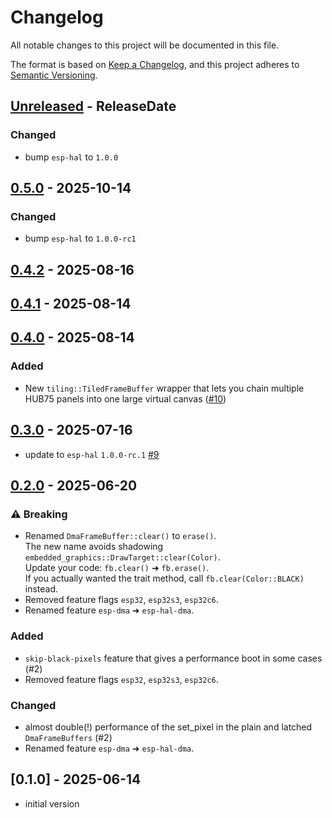 # Changelog

All notable changes to this project will be documented in this file.

The format is based on [Keep a Changelog](https://keepachangelog.com/en/1.0.0/),
and this project adheres to [Semantic Versioning](https://semver.org/spec/v2.0.0.html).

<!-- next-header -->

## [Unreleased] - ReleaseDate

### Changed

* bump `esp-hal` to `1.0.0`

## [0.5.0] - 2025-10-14

### Changed

* bump `esp-hal` to `1.0.0-rc1`

## [0.4.2] - 2025-08-16

## [0.4.1] - 2025-08-14

## [0.4.0] - 2025-08-14

### Added

* New `tiling::TiledFrameBuffer` wrapper that lets you chain multiple HUB75
  panels into one large virtual canvas ([#10](https://github.com/liebman/hub75-framebuffer/pull/10))

## [0.3.0] - 2025-07-16

* update to `esp-hal` `1.0.0-rc.1` [#9](https://github.com/liebman/hub75-framebuffer/pull/9)

## [0.2.0] - 2025-06-20

### ⚠️ Breaking

* Renamed `DmaFrameBuffer::clear()` to `erase()`.  
  The new name avoids shadowing `embedded_graphics::DrawTarget::clear(Color)`.  
  Update your code: `fb.clear()` ➜ `fb.erase()`.  
  If you actually wanted the trait method, call `fb.clear(Color::BLACK)` instead.
* Removed feature flags `esp32`, `esp32s3`, `esp32c6`.
* Renamed feature `esp-dma` ➜ `esp-hal-dma`.

### Added

* `skip-black-pixels` feature that gives a performance boot in some cases (#2)
* Removed feature flags `esp32`, `esp32s3`, `esp32c6`.

### Changed

* almost double(!) performance of the set_pixel in the plain and latched
  `DmaFrameBuffers` (#2)
* Renamed feature `esp-dma` ➜ `esp-hal-dma`.

## [0.1.0] - 2025-06-14

* initial version

<!-- next-url -->
[Unreleased]: https://github.com/liebman/hub75-framebuffer/compare/v0.5.0...HEAD
[0.5.0]: https://github.com/liebman/hub75-framebuffer/compare/v0.4.2...v0.5.0
[0.4.2]: https://github.com/liebman/hub75-framebuffer/compare/v0.4.1...v0.4.2
[0.4.1]: https://github.com/liebman/hub75-framebuffer/compare/v0.4.0...v0.4.1
[0.4.0]: https://github.com/liebman/hub75-framebuffer/compare/v0.3.0...v0.4.0
[0.3.0]: https://github.com/liebman/hub75-framebuffer/compare/v0.2.0...v0.3.0
[0.2.0]: https://github.com/liebman/hub75-framebuffer/compare/v0.1.0...v0.2.0

